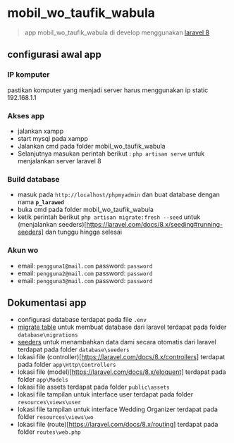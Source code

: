 # mobil_wo_taufik_wabula
>app mobil_wo_taufik_wabula di develop menggunakan [laravel 8](https://laravel.com/docs/8.x)

## configurasi awal app
### IP komputer
pastikan komputer yang menjadi server harus menggunakan ip static 192.168.1.1

### Akses app
+ jalankan xampp
+ start mysql pada xampp
+ Jalankan cmd pada folder mobil_wo_taufik_wabula
+ Selanjutnya masukan perintah berikut : ```php artisan serve``` untuk menjalankan server laravel 8

### Build database
+ masuk pada ```http://localhost/phpmyadmin``` dan buat database dengan nama **```p_larawed```**
+ buka cmd pada folder mobil_wo_taufik_wabula
+ ketik perintah berikut ```php artisan migrate:fresh --seed``` untuk (menjalankan seeders)[https://laravel.com/docs/8.x/seeding#running-seeders] dan tunggu hingga selesai

### Akun wo
+ email: ```pengguna1@mail.com``` password: ```password```
+ email: ```pengguna2@mail.com``` password: ```password```
+ email: ```pengguna3@mail.com``` password: ```password```

## Dokumentasi app
+ configurasi database terdapat pada file ```.env```
+ [migrate table](https://laravel.com/docs/8.x/migrations#tables) untuk membuat database dari laravel terdapat pada folder ```database\migrations```
+ [seeders](https://laravel.com/docs/8.x/seeding#writing-seeders) untuk menambahkan data dami secara otomatis dari laravel terdapat pada folder ```database\seeders```
+ lokasi file (controller)[https://laravel.com/docs/8.x/controllers] terdapat pada folder ```app\Http\Controllers```
+ lokasi file (model)[https://laravel.com/docs/8.x/eloquent] terdapat pada folder ```app\Models```
+ lokasi file assets terdapat pada folder ```public\assets```
+ lokasi file tampilan untuk interface user terdapat pada folder ```resources\views\user```
+ lokasi file tampilan untuk interface Wedding Organizer terdapat pada folder ```resources\views\wo```
+ lokasi file (route)[https://laravel.com/docs/8.x/routing] terdapat pada folder ```routes\web.php```
